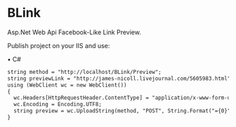# BLink
Asp.Net Web Api Facebook-Like Link Preview.
<p>
  Publish project on your IIS and use:
</p>

&bull; C#

```html
string method = "http://localhost/BLink/Preview";
string previewLink = "http://james-nicoll.livejournal.com/5605983.html";
using (WebClient wc = new WebClient())
{
  wc.Headers[HttpRequestHeader.ContentType] = "application/x-www-form-urlencoded";
  wc.Encoding = Encoding.UTF8;
  string preview = wc.UploadString(method, "POST", String.Format("={0}", previewLink));
}
```

